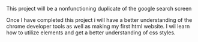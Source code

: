 This project will be a nonfunctioning duplicate of the google search screen

Once I have completed this project i will have a better understanding of the chrome developer tools as well as making my first html website. I wil learn how to utilize elements and get a better understanding of css styles.